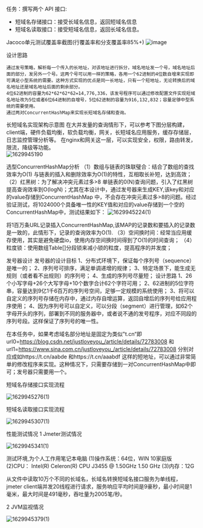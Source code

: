 




任务：撰写两个 API 接口:

- 短域名存储接口：接受长域名信息，返回短域名信息
- 短域名读取接口：接受短域名信息，返回长域名信息。
 
Jacoco单元测试覆盖率截图(行覆盖率和分支覆盖率85%+)
![image](https://user-images.githubusercontent.com/36940753/130890459-f587d83b-974e-42b5-9bc4-ea5f6869eb61.png)



设计思路

	通过发号策略，解析每一个传入的长地址，对该地址进行拆分，域名地址发一个号，域名地址后面的部分，发另外一个号。这两个号可以用一样的策略，各用一个62进制的4位数自增来实现即可满足小型系统的需要。这种方式实现的优点是同一长地址，只有一个短地址，无论转换后的域名地址还是域名地址后面的剩余部分。
	4位62进制的容量为62*62*62*62=14,776,336，该发号程序可以通过修改配置文件实现短域名地址改为5位或者6位64进制的自增号，5位62进制的容量为916,132,832；容量足够中型系统的需要使用。
    通过两对ConcurrentHashMap来实现长短域名存储和查询。
    

长短域名实现架构示意图
     在大并发量的查询情形下，可以参考下图分层构建，client端，硬件负载均衡，软负载均衡，网关，长短域名应用服务，缓存存储层，日志监控管理分析等。
   在nginx和网关这一层，可以实现安全，权限，路由转发，限流，降级等功能。  
![1629945190](https://user-images.githubusercontent.com/36940753/130890833-83668287-6387-4bb4-8a11-ad67bc35a36b.png)


选型ConcurrentHashMap分析 
（1）数组与链表的珠联璧合：结合了数组的查找效率为O(1) 与链表的插入和删除效率为O(1)的特性，互相取长补短，达到高效；
（2）红黑树：为了解决冲突元素过多>8 单链表的0(N)查询问题，引入了红黑树提高查询效率到O(logN)；尤其在本设计中，通过发号器来生成KEY,该key和对应的value存储到ConcurrentHashMap 中，不会存在冲突元素过多>8的问题。经过验证测试，将1024000个具备唯一性的KEY值和对应的value存储到一个空的ConcurrentHashMap中，测试结果如下：
![1629945224(1)](https://user-images.githubusercontent.com/36940753/130890883-df07b175-4228-4a05-b539-a51d429fb5ab.png)


将1百万条URL记录插入ConcurrentHashMap,该MAP的记录数和要插入的记录数是一致的，此情形下，记录的查询效率为O(1).
（3）空间换时间：经常当应用缓存使用，其实是避免硬盘io，使用内存空间换时间得到了O(1)的时间查询；
（4）粒度锁：使用数组Table[]分段锁来减小锁的粒度，提高程序的并发度；

发号器设计
发号器的设计目标
1、分布式环境下，保证每个序列号（sequence）是唯一的；
2、序列号可排序，满足单调递增的规律；
3、特定场景下，能生成无规则（或者看不出规则）的序列号；
4、生成的序列号尽量短；
设计思路
1、26个小写字母+26个大写字母+10个数字合计62个字符可用；
2、62进制的5位字符串，容量达到9亿1千6百万的序列号空间，足够一定规模的系统使用；
3、将可以自定义的序列号存储在内存中，通过内存自增运算，返回自增后的序列号给应用程序使用；
4、因为序列号可以自定义，可以分段（segment）进行管理，如62个字母开头的序列，部署到不同的服务器中，或者说不通的发号程序，对应不同段的序列号段。这样保证了序列号的唯一性。

在本任务中，如果考虑域名部分地址是固定为类似"t.cn“即
url0=https://blog.csdn.net/justloveyou_/article/details/72783008
和url1=https://www.sina.com.cn/justloveyou_/article/details/72783008
分别对应成如https://t.cn/aabde 和https://t.cn/aaabdf 这样的短地址，可以通过非常简单的修改程序来实现。这种情况下，只需要存储到一对ConcurrentHashMap中即可；发号器只需要用一个。



短域名存储接口实现流程

![1629945276(1)](https://user-images.githubusercontent.com/36940753/130890956-cbf6a50e-358a-4067-9533-fc6a64d445a5.png)

短域名读取接口实现流程

![1629945307(1)](https://user-images.githubusercontent.com/36940753/130890995-e8266669-e2b4-4ed9-b931-0df99b021069.png)


性能测试情况
1 Jmeter测试情况

![1629945341(1)](https://user-images.githubusercontent.com/36940753/130891038-3e72e929-d611-493b-9882-5700fe57799a.png)

测试环境,为个人工作用笔记本电脑
(1)操作系统：64位，WIN 10家庭版
(2)CPU： Intel(R) Celeron(R) CPU J3455 @ 1.50GHz   1.50 GHz
(3)内存：12G 

从文件中读取10万个不同的长域名，长域名转换短域名接口服务为单线程，jmeter client端并发20线程进行请求，服务响应平均时间是9豪秒，最小时间是1毫米，最大时间是491毫秒，吞吐量为2005笔/秒。

2  JVM监视情况

![1629945379(1)](https://user-images.githubusercontent.com/36940753/130891087-de1369a7-2d98-4a32-8c0e-23a364cf8e91.png)





